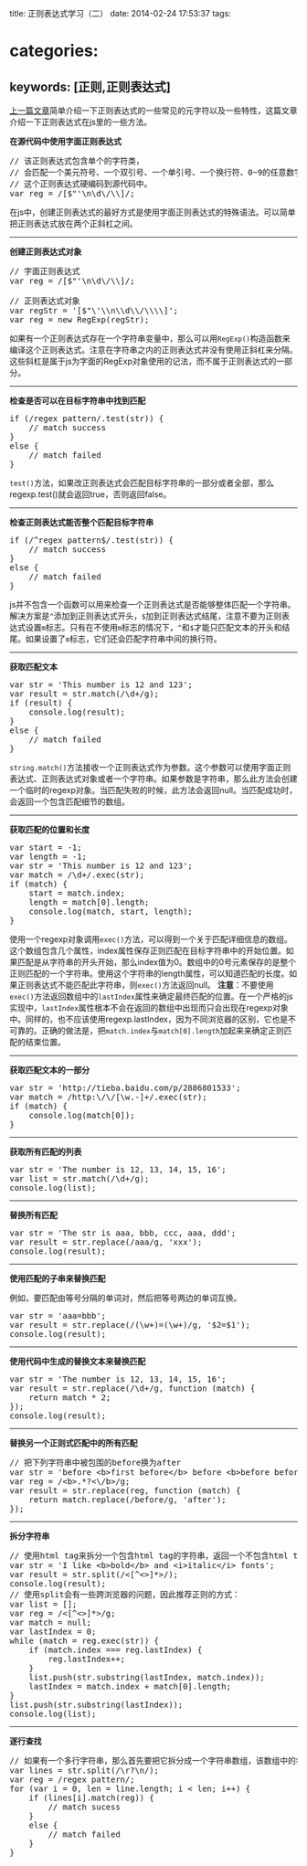title: 正则表达式学习（二）
date: 2014-02-24 17:53:37
tags:
# categories:
keywords: [正则,正则表达式]
---


[上一篇文章](http://ielgnaw.github.io/2013/12/07/%E6%AD%A3%E5%88%99%E8%A1%A8%E8%BE%BE%E5%BC%8F%E5%AD%A6%E4%B9%A0/)简单介绍一下正则表达式的一些常见的元字符以及一些特性，这篇文章介绍一下正则表达式在js里的一些方法。

**在源代码中使用字面正则表达式**

<pre class="prettyprint">
// 该正则表达式包含单个的字符类，
// 会匹配一个美元符号、一个双引号、一个单引号、一个换行符、0~9的任意数字、一个正斜杠或者一个反斜杠。
// 这个正则表达式硬编码到源代码中。
var reg = /[$"'\n\d\/\\]/;
</pre>


在js中，创建正则表达式的最好方式是使用字面正则表达式的特殊语法。可以简单把正则表达式放在两个正斜杠之间。
<!--more-->

---

**创建正则表达式对象**

<pre class="prettyprint">
// 字面正则表达式
var reg = /[$"'\n\d\/\\]/;

// 正则表达式对象
var regStr = '[$"\'\\n\\d\\/\\\\]';
var reg = new RegExp(regStr);
</pre>

如果有一个正则表达式存在一个字符串变量中，那么可以用`RegExp()`构造函数来编译这个正则表达式。注意在字符串之内的正则表达式并没有使用正斜杠来分隔。这些斜杠是属于js为字面的RegExp对象使用的记法，而不属于正则表达式的一部分。

---

**检查是否可以在目标字符串中找到匹配**

<pre class="prettyprint">
if (/regex pattern/.test(str)) {
    // match success
}
else {
    // match failed
}
</pre>

`test()`方法，如果改正则表达式会匹配目标字符串的一部分或者全部，那么regexp.test()就会返回true，否则返回false。

---

**检查正则表达式能否整个匹配目标字符串**

<pre class="prettyprint">
if (/^regex pattern$/.test(str)) {
    // match success
}
else {
    // match failed
}
</pre>

js并不包含一个函数可以用来检查一个正则表达式是否能够整体匹配一个字符串。解决方案是`^`添加到正则表达式开头，`$`加到正则表达式结尾，注意不要为正则表达式设置`m`标志。只有在不使用`m`标志的情况下，`^`和`$`才能只匹配文本的开头和结尾。如果设置了`m`标志，它们还会匹配字符串中间的换行符。

---

**获取匹配文本**

<pre class="prettyprint">
var str = 'This number is 12 and 123';
var result = str.match(/\d+/g);
if (result) {
    console.log(result);
}
else {
    // match failed
}
</pre>

`string.match()`方法接收一个正则表达式作为参数。这个参数可以使用字面正则表达式、正则表达式对象或者一个字符串。如果参数是字符串，那么此方法会创建一个临时的regexp对象。当匹配失败的时候，此方法会返回null。当匹配成功时，会返回一个包含匹配细节的数组。

---

**获取匹配的位置和长度**

<pre class="prettyprint">
var start = -1;
var length = -1;
var str = 'This number is 12 and 123';
var match = /\d+/.exec(str);
if (match) {
    start = match.index;
    length = match[0].length;
    console.log(match, start, length);
}
</pre>

使用一个regexp对象调用`exec()`方法，可以得到一个关于匹配详细信息的数组。这个数组包含几个属性，index属性保存正则匹配在目标字符串中的开始位置。如果匹配是从字符串的开头开始，那么index值为0。数组中的0号元素保存的是整个正则匹配的一个字符串。使用这个字符串的length属性，可以知道匹配的长度。如果正则表达式不能匹配此字符串，则`exec()`方法返回null。
**注意**：不要使用`exec()`方法返回数组中的`lastIndex`属性来确定最终匹配的位置。在一个严格的js实现中，`lastIndex`属性根本不会在返回的数组中出现而只会出现在regexp对象中。同样的，也不应该使用regexp.lastIndex，因为不同浏览器的区别，它也是不可靠的。正确的做法是，把`match.index`与`match[0].length`加起来来确定正则匹配的结束位置。

---

**获取匹配文本的一部分**

<pre class="prettyprint">
var str = 'http://tieba.baidu.com/p/2886801533';
var match = /http:\/\/[\w.-]+/.exec(str);
if (match) {
    console.log(match[0]);
}
</pre>

---

**获取所有匹配的列表**

<pre class="prettyprint">
var str = 'The number is 12, 13, 14, 15, 16';
var list = str.match(/\d+/g);
console.log(list);
</pre>

---

**替换所有匹配**

<pre class="prettyprint">
var str = 'The str is aaa, bbb, ccc, aaa, ddd';
var result = str.replace(/aaa/g, 'xxx');
console.log(result);
</pre>

---

**使用匹配的子串来替换匹配**

例如，要匹配由等号分隔的单词对，然后把等号两边的单词互换。

<pre class="prettyprint">
var str = 'aaa=bbb';
var result = str.replace(/(\w+)=(\w+)/g, '$2=$1');
console.log(result);
</pre>

---

**使用代码中生成的替换文本来替换匹配**

<pre class="prettyprint">
var str = 'The number is 12, 13, 14, 15, 16';
var result = str.replace(/\d+/g, function (match) {
    return match * 2;
});
console.log(result);
</pre>

---

**替换另一个正则式匹配中的所有匹配**

<pre class="prettyprint">
// 把下列字符串中被<b\>包围的before换为after
var str = 'before &ltb&gtfirst before&lt/b&gt before &ltb&gtbefore before&lt/b&gt';
var reg = /&ltb&gt.*?<\/b>/g;
var result = str.replace(reg, function (match) {
    return match.replace(/before/g, 'after');
});
</pre>

---

**拆分字符串**

<pre class="prettyprint">
// 使用html tag来拆分一个包含html tag的字符串，返回一个不包含html tag的字符串数组
var str = 'I like &ltb&gtbold&lt/b&gt and &lti&gtitalic&lt/i&gt fonts';
var result = str.split(/<[^<>]*>/);
console.log(result);
// 使用split会有一些跨浏览器的问题，因此推荐正则的方式：
var list = [];
var reg = /<[^<>]*>/g;
var match = null;
var lastIndex = 0;
while (match = reg.exec(str)) {
    if (match.index === reg.lastIndex) {
        reg.lastIndex++;
    }
    list.push(str.substring(lastIndex, match.index));
    lastIndex = match.index + match[0].length;
}
list.push(str.substring(lastIndex));
console.log(list);
</pre>

---

**逐行查找**

<pre class="prettyprint">
// 如果有一个多行字符串，那么首先要把它拆分成一个字符串数组，该数组中的每个字符串都包含一行文本。
var lines = str.split(/\r?\n/);
var reg = /regex pattern/;
for (var i = 0, len = line.length; i < len; i++) {
    if (lines[i].match(reg)) {
        // match sucess
    }
    else {
        // match failed
    }
}
</pre>
